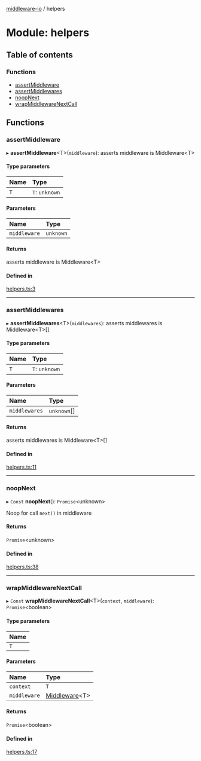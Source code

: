 [middleware-io](../README.md) / helpers

# Module: helpers

## Table of contents

### Functions

- [assertMiddleware](helpers.md#assertmiddleware)
- [assertMiddlewares](helpers.md#assertmiddlewares)
- [noopNext](helpers.md#noopnext)
- [wrapMiddlewareNextCall](helpers.md#wrapmiddlewarenextcall)

## Functions

### assertMiddleware

▸ **assertMiddleware**<T\>(`middleware`): asserts middleware is Middleware<T\>

#### Type parameters

| Name | Type |
| :------ | :------ |
| `T` | `T`: `unknown` |

#### Parameters

| Name | Type |
| :------ | :------ |
| `middleware` | `unknown` |

#### Returns

asserts middleware is Middleware<T\>

#### Defined in

[helpers.ts:3](https://github.com/negezor/middleware-io/blob/6ee55b5/src/helpers.ts#L3)

___

### assertMiddlewares

▸ **assertMiddlewares**<T\>(`middlewares`): asserts middlewares is Middleware<T\>[]

#### Type parameters

| Name | Type |
| :------ | :------ |
| `T` | `T`: `unknown` |

#### Parameters

| Name | Type |
| :------ | :------ |
| `middlewares` | `unknown`[] |

#### Returns

asserts middlewares is Middleware<T\>[]

#### Defined in

[helpers.ts:11](https://github.com/negezor/middleware-io/blob/6ee55b5/src/helpers.ts#L11)

___

### noopNext

▸ `Const` **noopNext**(): `Promise`<unknown\>

Noop for call `next()` in middleware

#### Returns

`Promise`<unknown\>

#### Defined in

[helpers.ts:38](https://github.com/negezor/middleware-io/blob/6ee55b5/src/helpers.ts#L38)

___

### wrapMiddlewareNextCall

▸ `Const` **wrapMiddlewareNextCall**<T\>(`context`, `middleware`): `Promise`<boolean\>

#### Type parameters

| Name |
| :------ |
| `T` |

#### Parameters

| Name | Type |
| :------ | :------ |
| `context` | `T` |
| `middleware` | [Middleware](types.md#middleware)<T\> |

#### Returns

`Promise`<boolean\>

#### Defined in

[helpers.ts:17](https://github.com/negezor/middleware-io/blob/6ee55b5/src/helpers.ts#L17)
